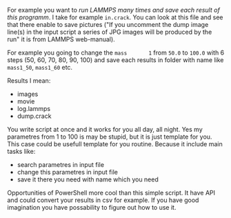 For example you want to *run LAMMPS many times and save each result of this programm*.
I take for example `in.crack`. You can look at this file and see that there enable to save pictures 
("If you uncomment the dump image line(s) in the input script a series of JPG images will be produced by the run" 
it is from LAMMPS web-manual).

For example you going to change the `mass		1` from `50.0` to `100.0` with 6 steps 
(50, 60, 70, 80, 90, 100) and save each results in folder with name like `mass1_50`, `mass1_60` etc.

Results I mean: 
- images
- movie
- log.lammps
- dump.crack

You write script at once and it works for you all day, all night. Yes my parametres from 1 to 100 is may be stupid, 
but it is just template for you. This case could be usefull template for you routine. Because it include main tasks 
like:
- search parametres in input file
- change this parametres in input file
- save it there you need with name which you need

Opportunities of PowerShell more cool than this simple script. It have API and could convert your results in csv for example. 
If you have good imagination you have possability to figure out how to use it.
